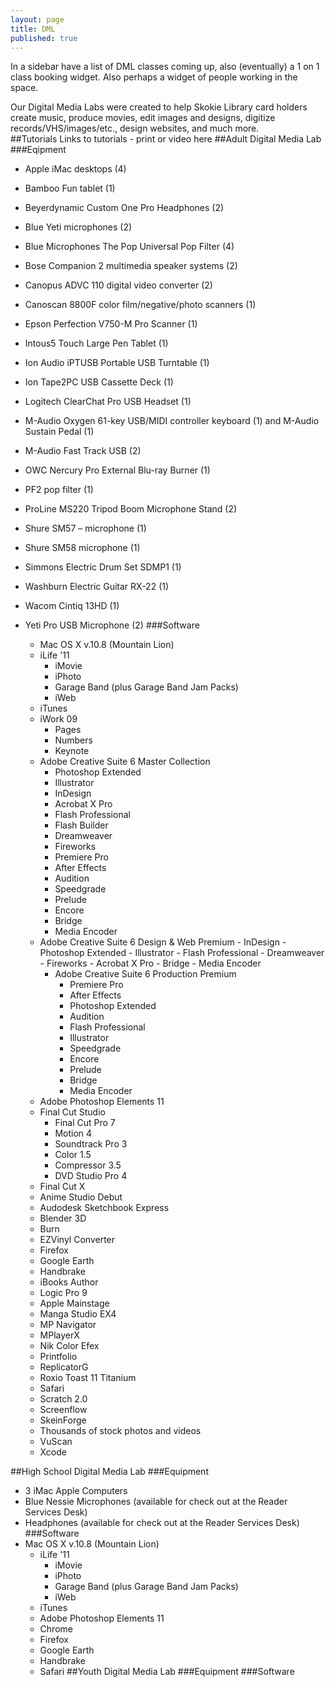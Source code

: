 ```yaml
---
layout: page
title: DML
published: true
---
```


In a sidebar have a list of DML classes coming up, also (eventually) a 1 on 1 class booking widget. Also perhaps a widget of people working in the space.

Our Digital Media Labs were created to help Skokie Library card holders create music, produce movies, edit images and designs, digitize records/VHS/images/etc., design websites, and much more.  
##Tutorials
Links to tutorials - print or video here
##Adult Digital Media Lab
###Eqipment
- Apple iMac desktops (4)
- Bamboo Fun tablet (1)
- Beyerdynamic Custom One Pro Headphones (2) 
- Blue Yeti microphones (2)
- Blue Microphones The Pop Universal Pop Filter (4) 
- Bose Companion 2 multimedia speaker systems (2)
- Canopus ADVC 110 digital video converter (2)
- Canoscan 8800F color film/negative/photo scanners (1)
- Epson Perfection V750-M Pro Scanner (1)
- Intous5 Touch Large Pen Tablet (1) 
- Ion Audio iPTUSB Portable USB Turntable (1)
- Ion Tape2PC USB Cassette Deck (1)
- Logitech ClearChat Pro USB Headset (1) 
- M-Audio Oxygen 61-key USB/MIDI controller keyboard (1) and M-Audio Sustain Pedal (1) 
- M-Audio Fast Track USB (2)
- OWC Nercury Pro External Blu-ray Burner (1) 
- PF2 pop filter (1) 
- ProLine MS220 Tripod Boom Microphone Stand (2) 
- Shure SM57 – microphone (1) 
- Shure SM58 microphone (1) 
- Simmons Electric Drum Set SDMP1 (1) 
- Washburn Electric Guitar RX-22 (1)
- Wacom Cintiq 13HD (1)
- Yeti Pro USB Microphone (2)
###Software

   - Mac OS X v.10.8 (Mountain Lion)
   - iLife '11
       - iMovie
       - iPhoto
       - Garage Band (plus Garage Band Jam Packs)
       - iWeb
   - iTunes
   - iWork 09
       - Pages
       - Numbers
       - Keynote
   - Adobe Creative Suite 6 Master Collection
      -  Photoshop Extended
      -  Illustrator
      -  InDesign
      -  Acrobat X Pro
      -  Flash Professional
      -  Flash Builder
      -  Dreamweaver
      -  Fireworks
      -  Premiere Pro
      -  After Effects
      -  Audition
      -  Speedgrade
      -  Prelude
      -  Encore
      -  Bridge
      -  Media Encoder
  - Adobe Creative Suite 6 Design & Web Premium
        - InDesign
        - Photoshop Extended
        - Illustrator
        - Flash Professional
        - Dreamweaver
        - Fireworks
        - Acrobat X Pro
        - Bridge
        - Media Encoder
    - Adobe Creative Suite 6 Production Premium
       - Premiere Pro
       - After Effects
       - Photoshop Extended
       - Audition
       - Flash Professional
       - Illustrator
       - Speedgrade
       - Encore
       - Prelude
       - Bridge
       - Media Encoder
   - Adobe Photoshop Elements 11 
   - Final Cut Studio
       - Final Cut Pro 7
       - Motion 4
       - Soundtrack Pro 3
       - Color 1.5
       - Compressor 3.5
       - DVD Studio Pro 4
    - Final Cut X
   - Anime Studio Debut
   - Audodesk Sketchbook Express
   - Blender 3D
   - Burn
   - EZVinyl Converter
   - Firefox
   - Google Earth
   - Handbrake
   - iBooks Author
   - Logic Pro 9
   - Apple Mainstage
   - Manga Studio EX4
   - MP Navigator
   - MPlayerX
   - Nik Color Efex
   - Printfolio
   - ReplicatorG
   - Roxio Toast 11 Titanium
   - Safari
   - Scratch 2.0
   - Screenflow
   - SkeinForge
   - Thousands of stock photos  and videos
   - VuScan
   - Xcode

##High School Digital Media Lab
###Equipment
- 3 iMac Apple Computers
- Blue Nessie Microphones (available for check out at the Reader Services Desk)
- Headphones (available for check out at the Reader Services Desk)
###Software
 - Mac OS X v.10.8 (Mountain Lion)
   - iLife '11
       - iMovie
       - iPhoto
       - Garage Band (plus Garage Band Jam Packs)
       - iWeb
   - iTunes
   - Adobe Photoshop Elements 11 
   - Chrome
   - Firefox
   - Google Earth
   - Handbrake
   - Safari
##Youth Digital Media Lab
###Equipment
###Software